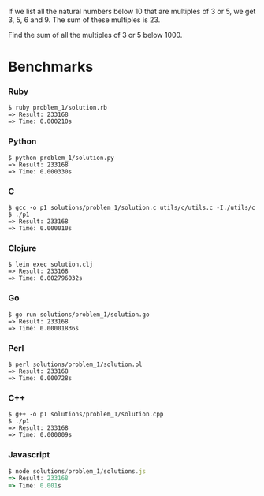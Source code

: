 If we list all the natural numbers below 10 that are multiples of 3 or 5, we get 3, 5, 6 and 9. The sum of these multiples is 23.

Find the sum of all the multiples of 3 or 5 below 1000.

# Benchmarks

### Ruby
```
$ ruby problem_1/solution.rb
=> Result: 233168
=> Time: 0.000210s
```

### Python
```
$ python problem_1/solution.py
=> Result: 233168
=> Time: 0.000330s
```

### C
```
$ gcc -o p1 solutions/problem_1/solution.c utils/c/utils.c -I./utils/c
$ ./p1
=> Result: 233168
=> Time: 0.000010s
```

### Clojure
```
$ lein exec solution.clj
=> Result: 233168
=> Time: 0.002796032s
```

### Go
```
$ go run solutions/problem_1/solution.go
=> Result: 233168
=> Time: 0.00001836s
```


### Perl
```
$ perl solutions/problem_1/solution.pl
=> Result: 233168
=> Time: 0.000728s
```

### C++
```
$ g++ -o p1 solutions/problem_1/solution.cpp
$ ./p1
=> Result: 233168
=> Time: 0.000009s
```

### Javascript
```javascript
$ node solutions/problem_1/solutions.js
=> Result: 233168
=> Time: 0.001s
```
